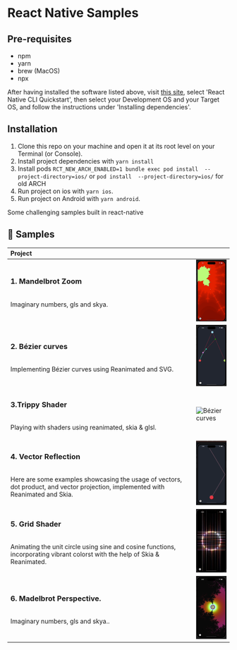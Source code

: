 # React Native  Samples
## Pre-requisites

- npm
- yarn
- brew (MacOS)
- npx

After having installed the software listed above, visit 
[this site](https://reactnative.dev/docs/environment-setup), select 'React 
Native CLI Quickstart', then select your Development OS and your Target OS, and 
follow the instructions under 'Installing dependencies'.

## Installation

1. Clone this repo on your machine and open it at its root level on your 
Terminal (or Console).
2. Install project dependencies with `yarn install`
3. Install pods `RCT_NEW_ARCH_ENABLED=1 bundle exec pod install  --project-directory=ios/` or `pod install  --project-directory=ios/` for old ARCH
4. Run project on ios with `yarn ios`.
5. Run project on Android  with `yarn android`.

Some challenging samples built in react-native

## 🚀 Samples
| Project | |
| :--- | --- |
| <h3>1. Mandelbrot Zoom</h3><br>Imaginary numbers, gls and skya.<br><br> | <img alt="Bézier curves" src="./src/assets/demo/madelbrot.gif" width="100"></a> |
| <h3>2. Bézier curves</h3><br>Implementing Bézier curves using Reanimated and SVG.<br><br> | <img alt="Bézier curves" src="./src/assets/demo/bazier.gif" width="100"></a> |
| <h3>3.Trippy Shader</h3><br>Playing with shaders using reanimated, skia & glsl.<br><br> | <img alt="Bézier curves" src="./src/assets/demo/shader.gif" width="100"></a> |
| <h3>4. Vector Reflection</h3><br>Here are some examples showcasing the usage of vectors, dot product, and vector projection, implemented with Reanimated and Skia.<br><br> | <img alt="Reflection curves." src="./src/assets/demo/skiaReflection.gif" width="100"></a> |
| <h3>5. Grid Shader</h3><br>Animating the unit circle using sine and cosine functions, incorporating vibrant colorst with the help of Skia & Reanimated.<br><br> | <img alt="Unit Circle." src="./src/assets/demo/unitCircle.gif" width="100"></a> |
| <h3>6. Madelbrot Perspective.</h3><br>Imaginary numbers, gls and skya..<br><br> | <img alt="Reflection curves" src="./src/assets/demo/madelbrotP.gif" width="100"></a> |